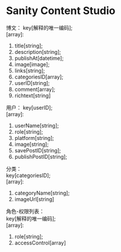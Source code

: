 # Sanity Content Studio


博文：
key[解释的唯一编码];       
[array]:     
1. title[string];    
2. description[string];   
3. publishAt[datetime];    
4. image[image];    
5. links[string];    
6. categoriesID[array];   
7. userID[string];    
8. comment[array];    
9. richtext[string]   

用户： 
key[userID];       
[array]:      
1. userName[string];    
2. role[string];    
3. platform[string];    
4. image[string];    
5. savePostID[string];   
6. publishPostID[string];    

分类：   
key[categoriesID];    
[array]:      
1. categoryName[string];      
2. imageUrl[string]  

角色-权限列表：      
key[解释的唯一编码];     
[array]:      
1. role[string];     
2. accessControl[array]     

